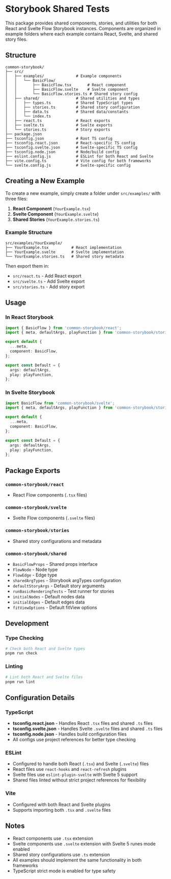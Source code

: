 # Storybook Shared Tests

This package provides shared components, stories, and utilities for both React and Svelte Flow Storybook instances. Components are organized in example folders where each example contains React, Svelte, and shared story files.

## Structure

```
common-storybook/
├── src/
│   ├── examples/              # Example components
│   │   └── BasicFlow/
│   │       ├── BasicFlow.tsx       # React component
│   │       ├── BasicFlow.svelte    # Svelte component
│   │       └── BasicFlow.stories.ts # Shared story config
│   ├── shared/                # Shared utilities and types
│   │   ├── types.ts           # Shared TypeScript types
│   │   ├── stories.ts         # Shared story configuration
│   │   ├── data.ts            # Shared data/constants
│   │   └── index.ts
│   ├── react.ts               # React exports
│   ├── svelte.ts              # Svelte exports
│   └── stories.ts             # Story exports
├── package.json
├── tsconfig.json              # Root TS config
├── tsconfig.react.json        # React-specific TS config
├── tsconfig.svelte.json       # Svelte-specific TS config
├── tsconfig.node.json         # Node/build config
├── eslint.config.js           # ESLint for both React and Svelte
├── vite.config.ts             # Vite config for both frameworks
└── svelte.config.js           # Svelte-specific config
```

## Creating a New Example

To create a new example, simply create a folder under `src/examples/` with three files:

1. **React Component** (`YourExample.tsx`)
2. **Svelte Component** (`YourExample.svelte`)
3. **Shared Stories** (`YourExample.stories.ts`)

### Example Structure

```
src/examples/YourExample/
├── YourExample.tsx          # React implementation
├── YourExample.svelte       # Svelte implementation
└── YourExample.stories.ts   # Shared story metadata
```

Then export them in:
- `src/react.ts` - Add React export
- `src/svelte.ts` - Add Svelte export
- `src/stories.ts` - Add story export

## Usage

### In React Storybook

```typescript
import { BasicFlow } from 'common-storybook/react';
import { meta, defaultArgs, playFunction } from 'common-storybook/stories';

export default {
  ...meta,
  component: BasicFlow,
};

export const Default = {
  args: defaultArgs,
  play: playFunction,
};
```

### In Svelte Storybook

```typescript
import BasicFlow from 'common-storybook/svelte';
import { meta, defaultArgs, playFunction } from 'common-storybook/stories';

export default {
  ...meta,
  component: BasicFlow,
};

export const Default = {
  args: defaultArgs,
  play: playFunction,
};
```

## Package Exports

### `common-storybook/react`
- React Flow components (`.tsx` files)

### `common-storybook/svelte`
- Svelte Flow components (`.svelte` files)

### `common-storybook/stories`
- Shared story configurations and metadata

### `common-storybook/shared`
- `BasicFlowProps` - Shared props interface
- `FlowNode` - Node type
- `FlowEdge` - Edge type
- `sharedArgTypes` - Storybook argTypes configuration
- `defaultStoryArgs` - Default story arguments
- `runBasicRenderingTests` - Test runner for stories
- `initialNodes` - Default nodes data
- `initialEdges` - Default edges data
- `fitViewOptions` - Default fitView options

## Development

### Type Checking

```bash
# Check both React and Svelte types
pnpm run check
```

### Linting

```bash
# Lint both React and Svelte files
pnpm run lint
```

## Configuration Details

### TypeScript
- **tsconfig.react.json** - Handles React `.tsx` files and shared `.ts` files
- **tsconfig.svelte.json** - Handles Svelte `.svelte` files and shared `.ts` files
- **tsconfig.node.json** - Handles build configuration files
- All configs use project references for better type checking

### ESLint
- Configured to handle both React (`.tsx`) and Svelte (`.svelte`) files
- React files use `react-hooks` and `react-refresh` plugins
- Svelte files use `eslint-plugin-svelte` with Svelte 5 support
- Shared files linted without strict project references for flexibility

### Vite
- Configured with both React and Svelte plugins
- Supports importing both `.tsx` and `.svelte` files

## Notes

- React components use `.tsx` extension
- Svelte components use `.svelte` extension with Svelte 5 runes mode enabled
- Shared story configurations use `.ts` extension
- All examples should implement the same functionality in both frameworks
- TypeScript strict mode is enabled for type safety


